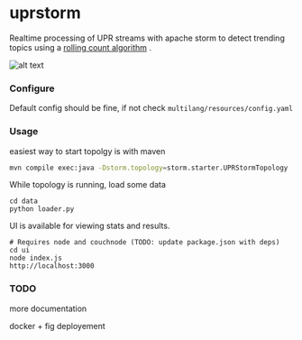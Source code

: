 uprstorm
========

Realtime processing of UPR streams with apache storm to detect trending topics using a [rolling count algorithm](http://www.michael-noll.com/blog/2013/01/18/implementing-real-time-trending-topics-in-storm/) .

![alt text](https://s3.amazonaws.com/tmcafeecouchbase/upr-storm+(1).jpg)




### Configure
Default config should be fine, if not check ``` multilang/resources/config.yaml ```


### Usage
easiest way to start topolgy is with maven
```bash
mvn compile exec:java -Dstorm.topology=storm.starter.UPRStormTopology
```

While topology is running, load some data
```
cd data
python loader.py 
```

UI is available for viewing stats and results. 
```
# Requires node and couchnode (TODO: update package.json with deps)
cd ui
node index.js 
http://localhost:3000
```

### TODO
more documentation


docker + fig deployement





